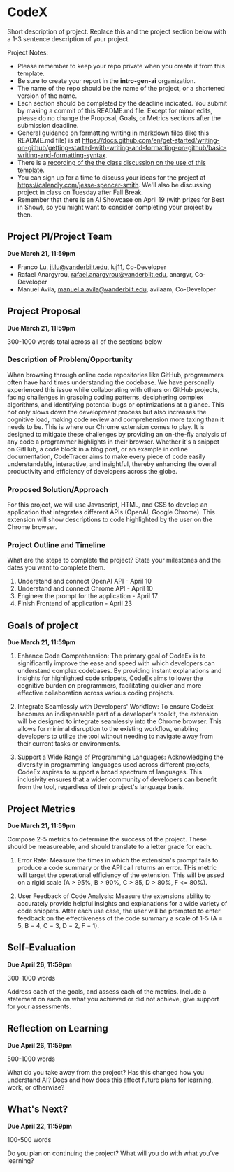 # CodeX
Short description of project. Replace this and the project section below with a 1-3 sentence description of your project. 

Project Notes:

- Please remember to keep your repo private when you create it from this template.
- Be sure to create your report in the **intro-gen-ai** organization. 
- The name of the repo should be the name of the project, or a shortened version of the name.
- Each section should be completed by the deadline indicated. You submit by making a commit of this README.md file. Except for minor edits, please do no change the Proposal, Goals, or Metrics sections after the submission deadline.
- General guidance on formatting writing in markdown files (like this README.md file) is at https://docs.github.com/en/get-started/writing-on-github/getting-started-with-writing-and-formatting-on-github/basic-writing-and-formatting-syntax.
- There is a [recording of the the class discussion on the use of this template](https://vanderbilt.zoom.us/rec/share/RjihScz0Ti7RId0KMj7GWBc8XueS571_JnFqDQwli0AuKLsgaau0j_RcphBjwYtV.HP10ROf2TwPUn6TA?startTime=1697553005000).
- You can sign up for a time to discuss your ideas for the project at https://calendly.com/jesse-spencer-smith. We'll also be discussing project in class on Tuesday after Fall Break.
- Remember that there is an AI Showcase on April 19 (with prizes for Best in Show), so you might want to consider completing your project by then. 

## Project PI/Project Team 
**Due March 21, 11:59pm**

- Franco Lu, ji.lu@vanderbilt.edu, luj11, Co-Developer
- Rafael Anargyrou, rafael.anargyrou@vanderbilt.edu, anargyr, Co-Developer
- Manuel Avila, manuel.a.avila@vanderbilt.edu, avilaam, Co-Developer

## Project Proposal 
**Due March 21, 11:59pm**

300-1000 words total across all of the sections below

### Description of Problem/Opportunity

When browsing through online code repositories like GitHub, programmers often have hard times understanding the codebase. We have personally experienced this issue while collaborating with others on GitHub projects, facing challenges in grasping coding patterns, deciphering complex algorithms, and identifying potential bugs or optimizations at a glance. This not only slows down the development process but also increases the cognitive load, making code review and comprehension more taxing than it needs to be. This is where our Chrome extension comes to play. It is designed to mitigate these challenges by providing an on-the-fly analysis of any code a programmer highlights in their browser. Whether it's a snippet on GitHub, a code block in a blog post, or an example in online documentation, CodeTracer aims to make every piece of code easily understandable, interactive, and insightful, thereby enhancing the overall productivity and efficiency of developers across the globe.

### Proposed Solution/Approach

For this project, we will use Javascript, HTML, and CSS to develop an application that integrates different APIs (OpenAI, Google Chrome). This extension will show descriptions to code highlighted by the user on the Chrome browser.

### Project Outline and Timeline
What are the steps to complete the project? State your milestones and the dates you want to complete them. 
1. Understand and connect OpenAI API - April 10
2. Understand and connect Chrome API - April 10
3. Engineer the prompt for the application - April 17
5. Finish Frontend of application - April 23

## Goals of project 
**Due March 21, 11:59pm**

1. Enhance Code Comprehension: The primary goal of CodeEx is to significantly improve the ease and speed with which developers can understand complex codebases. By providing instant explanations and insights for highlighted code snippets, CodeEx aims to lower the cognitive burden on programmers, facilitating quicker and more effective collaboration across various coding projects.

2. Integrate Seamlessly with Developers' Workflow: To ensure CodeEx becomes an indispensable part of a developer's toolkit, the extension will be designed to integrate seamlessly into the Chrome browser. This allows for minimal disruption to the existing workflow, enabling developers to utilize the tool without needing to navigate away from their current tasks or environments.

3. Support a Wide Range of Programming Languages: Acknowledging the diversity in programming languages used across different projects, CodeEx aspires to support a broad spectrum of languages. This inclusivity ensures that a wider community of developers can benefit from the tool, regardless of their project's language basis.

## Project Metrics 
**Due March 21, 11:59pm**

Compose 2-5 metrics to determine the success of the project. These should be measureable, and should translate to a letter grade for each. 

1. Error Rate: Measure the times in which the extension's prompt fails to produce a code summary  or the API call returns an error. THis metric will target the operational efficiency of the extension. This will be assed on a rigid scale (A > 95%, B > 90%, C > 85, D > 80%, F <= 80%).

2. User Feedback of Code Analysis: Measure the extensions ability to accurately provide helpful insights and explanations for a wide variety of code snippets. After each use case, the user will be prompted to enter feedback on the effectiveness of the code summary a scale of 1-5 (A = 5, B = 4, C = 3, D = 2, F = 1).

## Self-Evaluation
**Due April 26, 11:59pm**

300-1000 words

Address each of the goals, and assess each of the metrics. Include a statement on each on what you achieved or did not achieve, give support for your assessments.

## Reflection on Learning
**Due April 26, 11:59pm**

500-1000 words

What do you take away from the project? Has this changed how you understand AI? Does and how does this affect future plans for learning, work, or otherwise?

## What's Next?
**Due April 22, 11:59pm**

100-500 words

Do you plan on continuing the project? What will you do with what you've learning?
